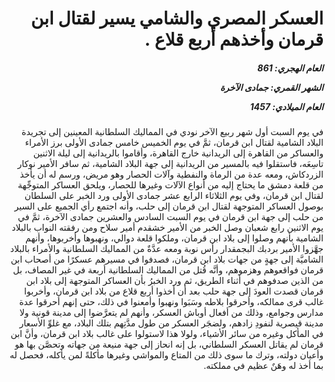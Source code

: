 <h1 dir="rtl">العسكر المصري والشامي يسير لقتال ابن قرمان وأخذهم أربع قلاع .</h1>

<h5 dir="rtl">العام الهجري:  861

الشهر القمري: جمادى الآخرة

العام الميلادي: 1457</h5>

<p dir="rtl">في يوم السبت أول شهر ربيع الآخر نودي في المماليك السلطانية المعينين إلى تجريدة البلاد الشامية لقتال ابن قرمان، ثمَّ في يوم الخميس خامس جمادى الأولى برز الأمراء والعساكر من القاهرة إلى الريدانية خارج القاهرة، وأقاموا بالريدانية إلى ليلة الاثنين تاسِعَه، فاستقلوا فيه بالمسير من الريدانية إلى جهة البلاد الشامية، ثم سافر الأمير نوكار الزردكاش، ومعه عدة من الرماة والنفطية وآلات الحصار وهو مريض، ورسم له أن يأخذ من قلعة دمشق ما يحتاج إليه من أنواع الآلات وغيرها للحصار، ويلحق العساكر المتوجِّهة لقتال ابن قرمان، وفي يوم الثلاثاء الرابع عشر جمادى الأولى ورد الخبر على السلطان بوصول العساكر المتوجهة لقتال ابن قرمان إلى حلب، وأنه اجتمع رأي الجميع على السير من حلب إلى جهة ابن قرمان في يوم السبت السادس والعشرين جمادى الآخرة، ثمَّ في يوم الاثنين رابع شعبان وصل الخبر من الأمير خشقدم أمير سلاح ومن رفقته النواب بالبلاد الشامية بأنهم وصلوا إلى بلاد ابن قرمان، وملكوا قلعة دوالي، ونهبوها وأخربوها، وأنهم جهَّزوا الأمير بردبك البجمقدار رأس نوبة ومعه عدَّةٌ من المماليك السلطانية والأمراء بالبلاد الشاميَّة إلى جهةٍ من جهات بلاد ابن قرمان، فصدفوا في مسيرهم عسكرًا من أصحاب ابن قرمان فواقعوهم وهزموهم، وأنَّه قُتل من المماليك السلطانية أربعة في غير المصاف، بل من الذين صدفوهم في أثناء الطريق، ثم ورد الخبرُ بأن العساكر المتوجهة إلى بلاد ابن قرمان قصدت العودَ إلى جهة حلب بعد أن أخذوا أربع قلاع من بلاد ابن قرمان، وأخربوا غالب قرى ممالكه، وأحرقوا بلاطه وسَبَوا ونهبوا وأمعنوا في ذلك، حتى إنهم أحرقوا عدة مدارس وجوامع، وذلك من أفعال أوباش العسكر، وأنهم لم يتعرَّضوا إلى مدينة قونية ولا مدينة قيصرية لنفودِ زادهم، ولضجَر العسكر من طول مدَّتِهم بتلك البلاد، مع غلوِّ الأسعار في المأكل وغيره من سائر الأشياء، ولولا هذا لاستولوا على غالب بلاد ابن قرمان، وأنَّ ابن قرمان لم يقاتل العسكر السلطاني، بل إنه انحاز إلى جهة منيعة من جهاته وتحصَّن بها هو وأعيان دولته، وترك ما سوى ذلك من المتاع والمواشي وغيرها مأكلةً لمن يأكله، فحصل له بما أخذ له وهَنٌ عظيم في مملكته.</p></br>
